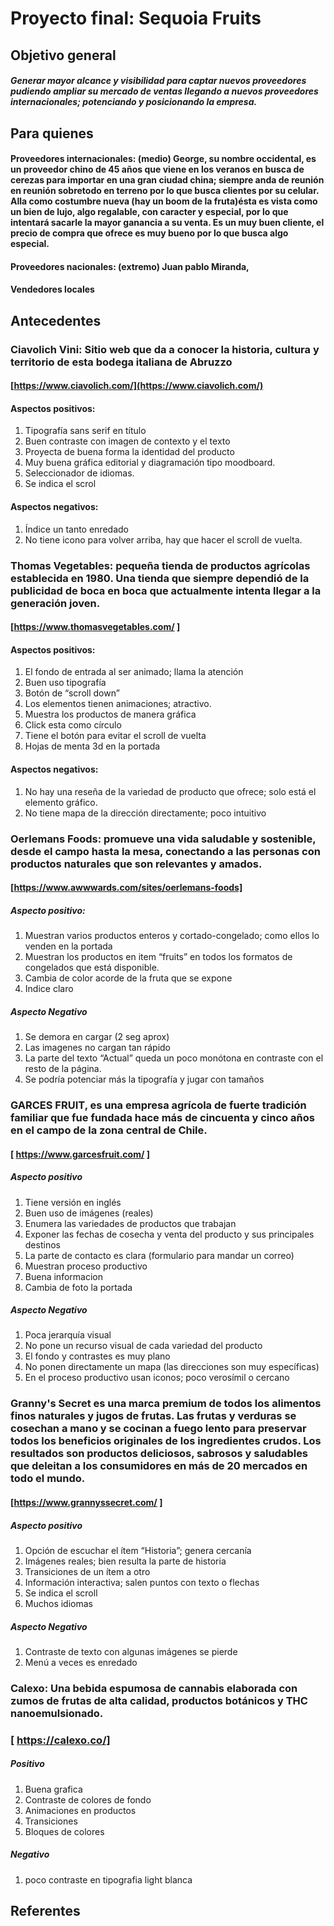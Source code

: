 # Proyecto final: Sequoia Fruits 

## Objetivo general

##### Generar mayor alcance y visibilidad para captar nuevos proveedores pudiendo ampliar su mercado de ventas llegando a nuevos proveedores internacionales; potenciando y posicionando la empresa.


## Para quienes

#### Proveedores internacionales: (medio) George, su nombre occidental, es un proveedor chino de 45 años que viene en los veranos en busca de cerezas para importar en una gran ciudad china; siempre anda de reunión en reunión sobretodo en terreno por lo que busca clientes por su celular. Alla como costumbre nueva (hay un boom de la fruta)ésta es vista como un bien de lujo, algo regalable, con caracter y especial, por lo que intentará sacarle la mayor ganancia a su venta. Es un muy buen cliente, el precio de compra que ofrece es muy bueno por lo que busca algo especial.

#### Proveedores nacionales: (extremo) Juan pablo Miranda, 
#### Vendedores locales


## Antecedentes 

###  Ciavolich Vini: Sitio web que da a conocer la historia, cultura y territorio de esta bodega italiana de Abruzzo 
#### [https://www.ciavolich.com/](https://www.ciavolich.com/)


#### Aspectos positivos: 

1. Tipografía sans serif en título
2. Buen contraste con imagen de contexto y el texto
3. Proyecta de buena forma la identidad del producto
4. Muy buena gráfica editorial y diagramación tipo moodboard.
5. Seleccionador de idiomas. 
6. Se indica el scrol

#### Aspectos negativos:
1. Índice un tanto enredado
2. No tiene icono para volver arriba, hay que hacer el scroll de vuelta.


### Thomas Vegetables: pequeña tienda de productos agrícolas establecida en 1980. Una tienda que siempre dependió de la publicidad de boca en boca que actualmente intenta llegar a la generación joven.
#### [https://www.thomasvegetables.com/ ]


#### Aspectos positivos:

1. El fondo de entrada al ser animado; llama la atención
2. Buen uso tipografía
3. Botón de “scroll down”
4. Los elementos tienen animaciones; atractivo.
5. Muestra los productos de manera gráfica
6. Click esta como círculo
7. Tiene el botón para evitar el scroll de vuelta
8. Hojas de menta 3d en la portada

#### Aspectos negativos:
1. No hay una reseña de la variedad de producto que ofrece; solo está el elemento gráfico.
2. No tiene mapa de la dirección directamente; poco intuitivo

### Oerlemans Foods: promueve una vida saludable y sostenible, desde el campo hasta la mesa, conectando a las personas con productos naturales que son relevantes y amados.
#### [https://www.awwwards.com/sites/oerlemans-foods]

##### Aspecto positivo: 

1. Muestran varios productos enteros y cortado-congelado; como ellos lo venden en la portada
2. Muestran los productos en item “fruits” en todos los formatos de congelados que está disponible.
3. Cambia de color acorde de la fruta que se expone
4. Indice claro

##### Aspecto Negativo

1. Se demora en cargar (2 seg aprox)
2. Las imagenes no cargan tan rápido
3. La parte del texto “Actual” queda un poco monótona en contraste con el resto de la página.
4. Se podría potenciar más la tipografía y jugar con tamaños

### GARCES FRUIT,  es una empresa agrícola de fuerte tradición familiar que fue fundada hace más de cincuenta y cinco años en el campo de la zona central de Chile.

#### [ https://www.garcesfruit.com/ ]

##### Aspecto positivo 
1. Tiene versión en inglés
2. Buen uso de imágenes (reales)
3. Enumera las variedades de productos que trabajan 
4. Exponer las fechas de cosecha y venta del producto y sus principales destinos
5. La parte de contacto es clara (formulario para mandar un correo)
6. Muestran proceso productivo
7. Buena informacion
8. Cambia de foto la portada


##### Aspecto Negativo
1. Poca jerarquía visual
2. No pone un recurso visual de cada variedad del producto
3. El fondo y contrastes es muy plano
4. No ponen directamente un mapa (las direcciones son muy específicas)
5. En el proceso productivo usan iconos; poco verosímil o cercano

### Granny's Secret es una marca premium de todos los alimentos finos naturales y jugos de frutas. Las frutas y verduras se cosechan a mano y se cocinan a fuego lento para preservar todos los beneficios originales de los ingredientes crudos. Los resultados son productos deliciosos, sabrosos y saludables que deleitan a los consumidores en más de 20 mercados en todo el mundo.

#### [https://www.grannyssecret.com/  ]

##### Aspecto positivo 
1. Opción de escuchar el ítem “Historia”; genera cercanía
2. Imágenes reales; bien resulta la parte de historia
3. Transiciones de un ítem a otro 
4. Información interactiva; salen puntos con texto o flechas
5. Se indica el scroll
6. Muchos idiomas

##### Aspecto Negativo
1. Contraste de texto con algunas imágenes se pierde
2. Menú a veces es enredado

### Calexo: Una bebida espumosa de cannabis elaborada con zumos de frutas de alta calidad, productos botánicos y THC nanoemulsionado.
### [ https://calexo.co/]

##### Positivo

1. Buena grafica
2. Contraste de colores de fondo
3. Animaciones en productos 
4. Transiciones
5. Bloques de colores

##### Negativo
1. poco contraste en tipografia light blanca

## Referentes 



#####
#####
#####
#####
#####
#####


